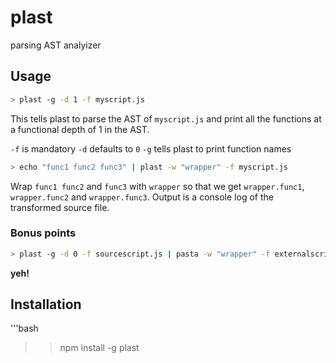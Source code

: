 plast
=====

parsing AST analyizer

## Usage


```bash
> plast -g -d 1 -f myscript.js
```
This tells plast to parse the AST of `myscript.js` and print all the functions at a functional depth of 1 in the AST.

`-f` is mandatory
`-d` defaults to `0`
`-g` tells plast to print function names


```bash
> echo "func1 func2 func3" | plast -w "wrapper" -f myscript.js
```
Wrap `func1 func2` and `func3` with `wrapper` so that we get `wrapper.func1`, `wrapper.func2` and `wrapper.func3`.
Output is a console log of the transformed source file.


### Bonus points
```bash
> plast -g -d 0 -f sourcescript.js | pasta -w "wrapper" -f externalscript.js
```
**yeh!**


## Installation
'''bash
>> npm install -g plast
```
